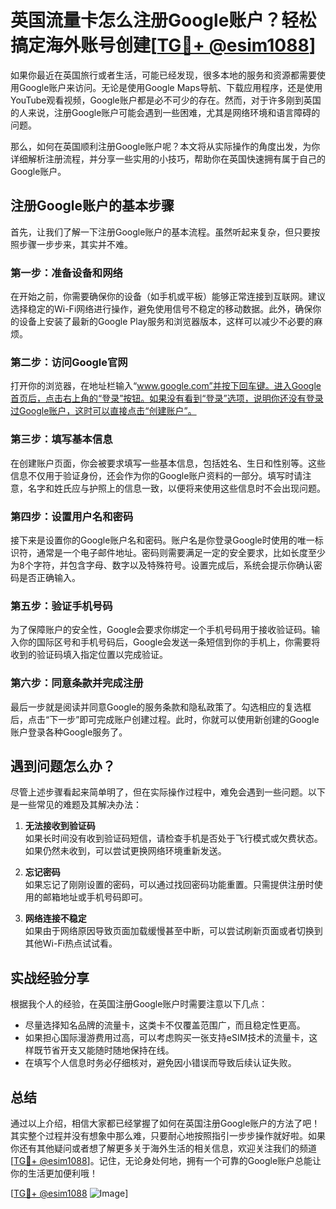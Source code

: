 # 英国流量卡怎么注册Google账户？轻松搞定海外账号创建[[TG💪+ @esim1088](https://t.me/s/esim1088)]

如果你最近在英国旅行或者生活，可能已经发现，很多本地的服务和资源都需要使用Google账户来访问。无论是使用Google Maps导航、下载应用程序，还是使用YouTube观看视频，Google账户都是必不可少的存在。然而，对于许多刚到英国的人来说，注册Google账户可能会遇到一些困难，尤其是网络环境和语言障碍的问题。

那么，如何在英国顺利注册Google账户呢？本文将从实际操作的角度出发，为你详细解析注册流程，并分享一些实用的小技巧，帮助你在英国快速拥有属于自己的Google账户。

## 注册Google账户的基本步骤

首先，让我们了解一下注册Google账户的基本流程。虽然听起来复杂，但只要按照步骤一步步来，其实并不难。

### 第一步：准备设备和网络

在开始之前，你需要确保你的设备（如手机或平板）能够正常连接到互联网。建议选择稳定的Wi-Fi网络进行操作，避免使用信号不稳定的移动数据。此外，确保你的设备上安装了最新的Google Play服务和浏览器版本，这样可以减少不必要的麻烦。

### 第二步：访问Google官网

打开你的浏览器，在地址栏输入“www.google.com”并按下回车键。进入Google首页后，点击右上角的“登录”按钮。如果没有看到“登录”选项，说明你还没有登录过Google账户，这时可以直接点击“创建账户”。

### 第三步：填写基本信息

在创建账户页面，你会被要求填写一些基本信息，包括姓名、生日和性别等。这些信息不仅用于验证身份，还会作为你的Google账户资料的一部分。填写时请注意，名字和姓氏应与护照上的信息一致，以便将来使用这些信息时不会出现问题。

### 第四步：设置用户名和密码

接下来是设置你的Google账户名和密码。账户名是你登录Google时使用的唯一标识符，通常是一个电子邮件地址。密码则需要满足一定的安全要求，比如长度至少为8个字符，并包含字母、数字以及特殊符号。设置完成后，系统会提示你确认密码是否正确输入。

### 第五步：验证手机号码

为了保障账户的安全性，Google会要求你绑定一个手机号码用于接收验证码。输入你的国际区号和手机号码后，Google会发送一条短信到你的手机上，你需要将收到的验证码填入指定位置以完成验证。

### 第六步：同意条款并完成注册

最后一步就是阅读并同意Google的服务条款和隐私政策了。勾选相应的复选框后，点击“下一步”即可完成账户创建过程。此时，你就可以使用新创建的Google账户登录各种Google服务了。

## 遇到问题怎么办？

尽管上述步骤看起来简单明了，但在实际操作过程中，难免会遇到一些问题。以下是一些常见的难题及其解决办法：

1. **无法接收到验证码**  
   如果长时间没有收到验证码短信，请检查手机是否处于飞行模式或欠费状态。如果仍然未收到，可以尝试更换网络环境重新发送。

2. **忘记密码**  
   如果忘记了刚刚设置的密码，可以通过找回密码功能重置。只需提供注册时使用的邮箱地址或手机号码即可。

3. **网络连接不稳定**  
   如果由于网络原因导致页面加载缓慢甚至中断，可以尝试刷新页面或者切换到其他Wi-Fi热点试试看。

## 实战经验分享

根据我个人的经验，在英国注册Google账户时需要注意以下几点：

- 尽量选择知名品牌的流量卡，这类卡不仅覆盖范围广，而且稳定性更高。
- 如果担心国际漫游费用过高，可以考虑购买一张支持eSIM技术的流量卡，这样既节省开支又能随时随地保持在线。
- 在填写个人信息时务必仔细核对，避免因小错误而导致后续认证失败。

## 总结

通过以上介绍，相信大家都已经掌握了如何在英国注册Google账户的方法了吧！其实整个过程并没有想象中那么难，只要耐心地按照指引一步步操作就好啦。如果你还有其他疑问或者想了解更多关于海外生活的相关信息，欢迎关注我们的频道[[TG💪+ @esim1088](https://t.me/s/esim1088)]。记住，无论身处何地，拥有一个可靠的Google账户总能让你的生活更加便利哦！

[[TG💪+ @esim1088](https://t.me/s/esim1088) ![Image](https://i.postimg.cc/4NQfJmqS/Snipaste-2025-05-13-00-14-12.png)]